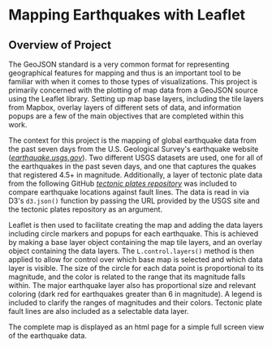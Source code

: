 # **Mapping Earthquakes with Leaflet**

## **Overview of Project**
The GeoJSON standard is a very common format for representing geographical
features for mapping and thus is an important tool to be familiar with when it
comes to those types of visualizations. This project is primarily concerned with
the plotting of map data from a GeoJSON source using the Leaflet library.
Setting up map base layers, including the tile layers from Mapbox, overlay
layers of different sets of data, and information popups are a few of the main
objectives that are completed within this work.

The context for this project is the mapping of global earthquake data from the
past seven days from the U.S. Geological Survey's earthquake website
(*[earthquake.usgs.gov](https://earthquake.usgs.gov/)*). Two different USGS
datasets are used, one for all of the earthquakes in the past seven days, and
one that captures the quakes that registered 4.5+ in magnitude. Additionally, a
layer of tectonic plate data from the following GitHub *[tectonic plates
repository](https://github.com/fraxen/tectonicplates)* was included to compare
earthquake locations against fault lines. The data is read in via D3's
`d3.json()` function by passing the URL provided by the USGS site and the
tectonic plates repository as an argument.

Leaflet is then used to facilitate creating the map and adding the data layers
including circle markers and popups for each earthquake. This is achieved by
making a base layer object containing the map tile layers, and an overlay object
containing the data layers. The `L.control.layers()` method is then applied to
allow for control over which base map is selected and which data layer is
visible. The size of the circle for each data point is proportional to its
magnitude, and the color is related to the range that its magnitude falls
within. The major earthquake layer also has proportional size and relevant
coloring (dark red for earthquakes greater than 6 in magnitude). A legend is
included to clarify the ranges of magnitudes and their colors. Tectonic plate
fault lines are also included as a selectable data layer.

The complete map is displayed as an html page for a simple full screen view of
the earthquake data.
